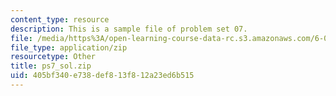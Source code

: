 ```yaml
---
content_type: resource
description: This is a sample file of problem set 07.
file: /media/https%3A/open-learning-course-data-rc.s3.amazonaws.com/6-00sc-introduction-to-computer-science-and-programming-spring-2011/405bf340e738def813f812a23ed6b515_ps7_sol.zip
file_type: application/zip
resourcetype: Other
title: ps7_sol.zip
uid: 405bf340-e738-def8-13f8-12a23ed6b515
---
```

